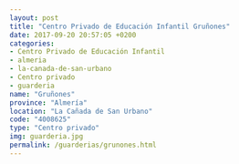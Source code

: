 ```yaml
---
layout: post
title: "Centro Privado de Educación Infantil Gruñones"
date: 2017-09-20 20:57:05 +0200
categories:
- Centro Privado de Educación Infantil
- almeria
- la-canada-de-san-urbano
- Centro privado
- guarderia
name: "Gruñones"
province: "Almería"
location: "La Cañada de San Urbano"
code: "4008625"
type: "Centro privado"
img: guarderia.jpg
permalink: /guarderias/grunones.html
---
```

